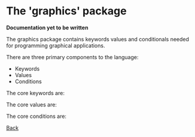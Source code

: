 # The 'graphics' package

**Documentation yet to be written**

The graphics package contains keywords values and conditionals needed for programming graphical applications.

There are three primary components to the language:

 - Keywords
 - Values
 - Conditions

The core keywords are:



The core values are:



The core conditions are:


[Back](../README.md)
